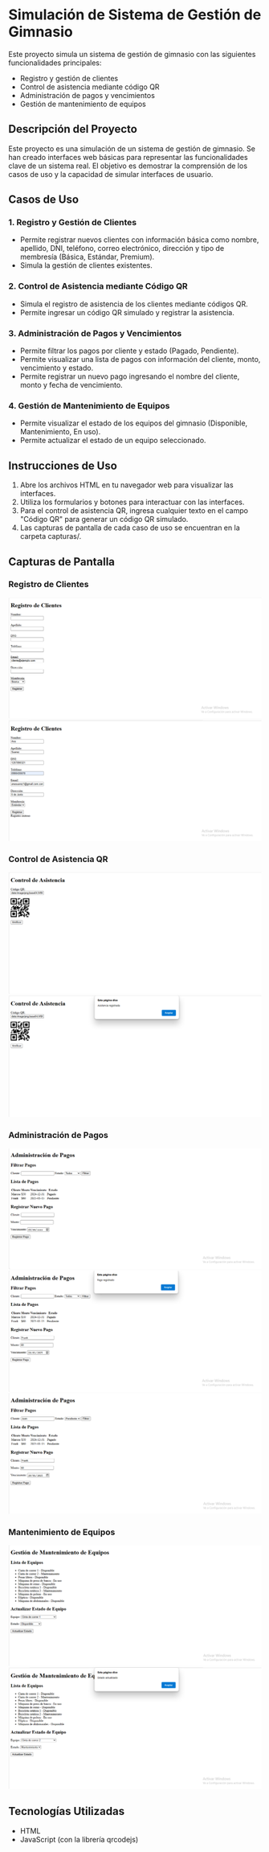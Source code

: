 # Simulación de Sistema de Gestión de Gimnasio

Este proyecto simula un sistema de gestión de gimnasio con las siguientes funcionalidades principales:

* Registro y gestión de clientes
* Control de asistencia mediante código QR
* Administración de pagos y vencimientos
* Gestión de mantenimiento de equipos

## Descripción del Proyecto

Este proyecto es una simulación de un sistema de gestión de gimnasio. Se han creado interfaces web básicas para representar las funcionalidades clave de un sistema real. El objetivo es demostrar la comprensión de los casos de uso y la capacidad de simular interfaces de usuario.

## Casos de Uso

### 1. Registro y Gestión de Clientes

* Permite registrar nuevos clientes con información básica como nombre, apellido, DNI, teléfono, correo electrónico, dirección y tipo de membresía (Básica, Estándar, Premium).
* Simula la gestión de clientes existentes.

### 2. Control de Asistencia mediante Código QR

* Simula el registro de asistencia de los clientes mediante códigos QR.
* Permite ingresar un código QR simulado y registrar la asistencia.

### 3. Administración de Pagos y Vencimientos

* Permite filtrar los pagos por cliente y estado (Pagado, Pendiente).
* Permite visualizar una lista de pagos con información del cliente, monto, vencimiento y estado.
* Permite registrar un nuevo pago ingresando el nombre del cliente, monto y fecha de vencimiento.

### 4. Gestión de Mantenimiento de Equipos

* Permite visualizar el estado de los equipos del gimnasio (Disponible, Mantenimiento, En uso).
* Permite actualizar el estado de un equipo seleccionado.

## Instrucciones de Uso

1.  Abre los archivos HTML en tu navegador web para visualizar las interfaces.
2.  Utiliza los formularios y botones para interactuar con las interfaces.
3.  Para el control de asistencia QR, ingresa cualquier texto en el campo "Código QR" para generar un código QR simulado.
4.  Las capturas de pantalla de cada caso de uso se encuentran en la carpeta capturas/.

## Capturas de Pantalla

### Registro de Clientes

![Formulario de registro (campos vacíos)](capturas/img/registro_1.png)
![Formulario de registro (campos llenos)](capturas/img/registro_2.png)

### Control de Asistencia QR

![Lector de QR](capturas/img/asistencia_1.png)
![Asistencia registrada](capturas/img/asistencia_2.png)

### Administración de Pagos

![Formulario de registro de pagos](capturas/img/pago_1.png)
![Mensaje de pago registrado](capturas/img/pago_2.png)
![Formulario de registro de pagos lleno](capturas/img/pago_3.png)

### Mantenimiento de Equipos

![Lista de equipos](capturas/img/mantenimiento_1.png)
![Mensaje de estado actualizado](capturas/img/mantenimiento_2.png)

## Tecnologías Utilizadas

* HTML
* JavaScript (con la librería qrcodejs)